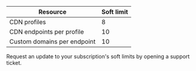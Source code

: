 
Resource | Soft limit
---------|-----------
CDN profiles | 8
CDN endpoints per profile | 10
Custom domains per endpoint | 10 

Request an update to your subscription's soft limits by opening a support ticket.
